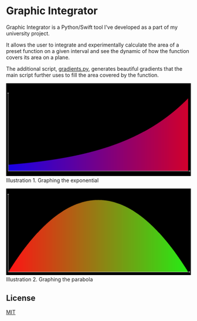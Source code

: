 # Graphic Integrator

Graphic Integrator is a Python/Swift tool I've developed as a part of my university project. 

It allows the user to integrate and experimentally calculate the area of a preset function on a given interval and see the dynamic of how the function covers its area on a plane.

The additional script, [gradients.py](Dev/gradients.py), generates beautiful gradients that the main script further uses to fill the area covered by the function.

![alt text](Screenshots/13.png)
Illustration 1. Graphing the exponential

![alt text](Screenshots/14.png)
Illustration 2. Graphing the parabola

## License
[MIT](https://choosealicense.com/licenses/mit/)
